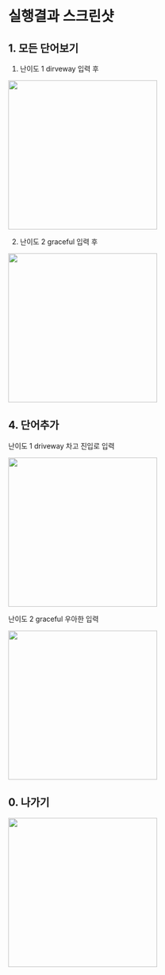 # 실행결과 스크린샷

## 1. 모든 단어보기
  1) 난이도 1 dirveway 입력 후

<img src = 'https://user-images.githubusercontent.com/103620174/188656342-921be715-7340-40b3-88e1-d00454b44f49.png' width = '300'>

  2) 난이도 2 graceful 입력 후 
<img src = 'https://user-images.githubusercontent.com/103620174/188657663-e73d362d-c47f-4c45-8bef-27d8a867138e.png' width = '300'>

## 4. 단어추가
난이도 1 driveway 차고 진입로 입력

<img src = 'https://user-images.githubusercontent.com/103620174/188656481-9bd0df94-6fcf-43aa-84f3-0e1a2ee8df5b.png' width = '300'>

난이도 2 graceful 우아한 입력

<img src = 'https://user-images.githubusercontent.com/103620174/188657372-de3101bc-4cb7-480f-abd9-000782425cff.png' width = '300'>


## 0. 나가기
<img src = 'https://user-images.githubusercontent.com/103620174/188656547-432c39c6-a76a-40f2-9ed2-b919c9671521.png' width = '300'>
